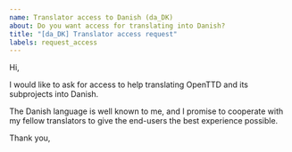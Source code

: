 ```yaml
---
name: Translator access to Danish (da_DK)
about: Do you want access for translating into Danish?
title: "[da_DK] Translator access request"
labels: request_access
---
```


<!-- translator: da_DK -->
<!-- Please do not edit the header of this template. If you have something to add, do this at the end. -->

Hi,

I would like to ask for access to help translating OpenTTD and its subprojects into Danish.

The Danish language is well known to me, and I promise to cooperate with my fellow translators to give the end-users the best experience possible.

<!-- DO NOT modify anything above this line; feel free to add a personal touch below this line -->

Thank you,
